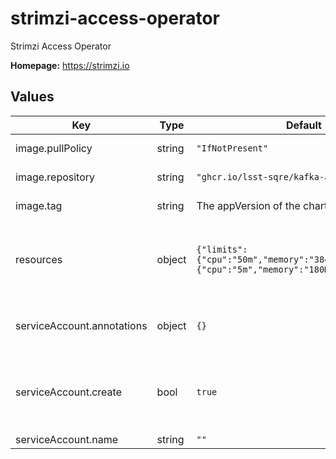 # strimzi-access-operator

Strimzi Access Operator

**Homepage:** <https://strimzi.io>

## Values

| Key | Type | Default | Description |
|-----|------|---------|-------------|
| image.pullPolicy | string | `"IfNotPresent"` | Image pull policy |
| image.repository | string | `"ghcr.io/lsst-sqre/kafka-access-operator"` | Image repository |
| image.tag | string | The appVersion of the chart | Tag of the image |
| resources | object | `{"limits":{"cpu":"50m","memory":"384Mi"},"requests":{"cpu":"5m","memory":"180Mi"}}` | Resource requests and limits for strimzi-access-operator |
| serviceAccount.annotations | object | `{}` | Annotations to add to the service account |
| serviceAccount.create | bool | `true` | Specifies whether a service account should be created. |
| serviceAccount.name | string | `""` |  |
